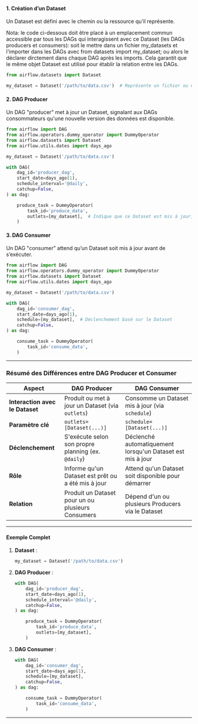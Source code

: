 #### **1. Création d’un Dataset**
Un Dataset est défini avec le chemin ou la ressource qu’il représente.

Nota: le code ci-dessous doit être placé à un emplacement commun accessible par tous les DAGs qui interagissent avec ce Dataset (les DAGs producers et consumers): soit le mettre dans un fichier my_datasets et l'importer dans les DAGs avec from datasets import my_dataset; ou alors le déclarer dirctement dans chaque DAG après les imports. Cela garantit que le même objet Dataset est utilisé pour établir la relation entre les DAGs.

```python
from airflow.datasets import Dataset

my_dataset = Dataset('/path/to/data.csv')  # Représente un fichier ou une ressource
```

#### **2. DAG Producer**
Un DAG "producer" met à jour un Dataset, signalant aux DAGs consommateurs qu'une nouvelle version des données est disponible.


```python
from airflow import DAG
from airflow.operators.dummy_operator import DummyOperator
from airflow.datasets import Dataset
from airflow.utils.dates import days_ago

my_dataset = Dataset('/path/to/data.csv')

with DAG(
    dag_id='producer_dag',
    start_date=days_ago(1),
    schedule_interval='@daily',
    catchup=False,
) as dag:

    produce_task = DummyOperator(
        task_id='produce_data',
        outlets=[my_dataset],  # Indique que ce Dataset est mis à jour, et donc ce DAG est Producer
    )
```

#### **3. DAG Consumer**
Un DAG "consumer" attend qu’un Dataset soit mis à jour avant de s’exécuter.

```python
from airflow import DAG
from airflow.operators.dummy_operator import DummyOperator
from airflow.datasets import Dataset
from airflow.utils.dates import days_ago

my_dataset = Dataset('/path/to/data.csv')

with DAG(
    dag_id='consumer_dag',
    start_date=days_ago(1),
    schedule=[my_dataset],  # Déclenchement basé sur le Dataset
    catchup=False,
) as dag:

    consume_task = DummyOperator(
        task_id='consume_data',
    )
```

---

### **Résumé des Différences entre DAG Producer et Consumer**

| **Aspect**                 | **DAG Producer**                                | **DAG Consumer**                                |
|-----------------------------|------------------------------------------------|------------------------------------------------|
| **Interaction avec le Dataset** | Produit ou met à jour un Dataset (via `outlets`) | Consomme un Dataset mis à jour (via `schedule`) |
| **Paramètre clé**           | `outlets=[Dataset(...)]`                       | `schedule=[Dataset(...)]`                      |
| **Déclenchement**           | S'exécute selon son propre planning (ex. `@daily`) | Déclenché automatiquement lorsqu'un Dataset est mis à jour |
| **Rôle**                   | Informe qu'un Dataset est prêt ou a été mis à jour | Attend qu'un Dataset soit disponible pour démarrer |
| **Relation**                | Produit un Dataset pour un ou plusieurs Consumers | Dépend d'un ou plusieurs Producers via le Dataset |

---

#### **Exemple Complet**
1. **Dataset** :
   ```python
   my_dataset = Dataset('/path/to/data.csv')
   ```

2. **DAG Producer** :
   ```python
   with DAG(
       dag_id='producer_dag',
       start_date=days_ago(1),
       schedule_interval='@daily',
       catchup=False,
   ) as dag:

       produce_task = DummyOperator(
           task_id='produce_data',
           outlets=[my_dataset],
       )
   ```

3. **DAG Consumer** :
   ```python
   with DAG(
       dag_id='consumer_dag',
       start_date=days_ago(1),
       schedule=[my_dataset],
       catchup=False,
   ) as dag:

       consume_task = DummyOperator(
           task_id='consume_data',
       )
   ```

---
